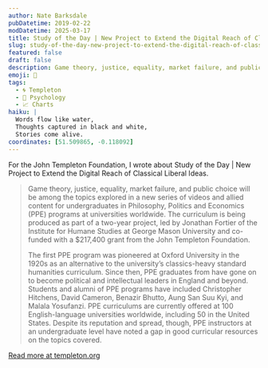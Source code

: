 ```yaml
---
author: Nate Barksdale
pubDatetime: 2019-02-22
modDatetime: 2025-03-17
title: Study of the Day | New Project to Extend the Digital Reach of Classical Liberal Ideas
slug: study-of-the-day-new-project-to-extend-the-digital-reach-of-classical-liberal-ideas
featured: false
draft: false
description: Game theory, justice, equality, market failure, and public choice will be among the topics explored in a new series of videos and allied content for undergradua...
emoji: 📝
tags:
  - 🌀 Templeton
  - 🧠 Psychology
  - 📈 Charts
haiku: |
  Words flow like water,
  Thoughts captured in black and white,
  Stories come alive.
coordinates: [51.509865, -0.118092]
---
```


For the John Templeton Foundation, I wrote about Study of the Day | New Project to Extend the Digital Reach of Classical Liberal Ideas.

> Game theory, justice, equality, market failure, and public choice will be among the topics explored in a new series of videos and allied content for undergraduates in Philosophy, Politics and Economics (PPE) programs at universities worldwide. The curriculum is being produced as part of a two-year project, led by Jonathan Fortier of the Institute for Humane Studies at George Mason University and co-funded with a $217,400 grant from the John Templeton Foundation.
>
> The first PPE program was pioneered at Oxford University in the 1920s as an alternative to the university’s classics-heavy standard humanities curriculum. Since then, PPE graduates from have gone on to become political and intellectual leaders in England and beyond. Students and alumni of PPE programs have included Christopher Hitchens, David Cameron, Benazir Bhutto, Aung San Suu Kyi, and Malala Yosufanzi. PPE curriculums are currently offered at 100 English-language universities worldwide, including 50 in the United States. Despite its reputation and spread, though, PPE instructors at an undergraduate level have noted a gap in good curricular resources on the topics covered.

[Read more at templeton.org](https://www.templeton.org/news/new-project-to-extend-the-digital-reach-of-classical-liberal-ideas)
